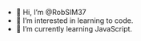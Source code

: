 - 👋 Hi, I’m @RobSIM37
- 👀 I’m interested in learning to code.
- 🌱 I’m currently learning JavaScript.

<!---
RobSIM37/RobSIM37 is a ✨ special ✨ repository because its `README.md` (this file) appears on your GitHub profile.
You can click the Preview link to take a look at your changes.
--->
